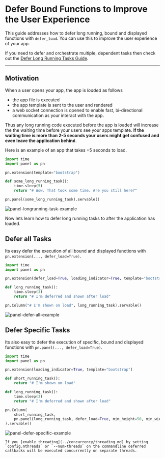 # Defer Bound Functions to Improve the User Experience

This guide addresses how to defer long running, bound and displayed functions with `defer_load`. You can use this to improve the user experience of your app.

If you need to defer and orchestrate multiple, dependent tasks then check out the [Defer Long Running Tasks Guide](load.md).

---

## Motivation

When a user opens your app, the app is *loaded* as follows

- the app file is executed
- the app template is sent to the user and rendered
- a web socket connection is opened to enable fast, bi-directional communication as your interact with the app.

Thus any long running code executed before the app is loaded will increase the the waiting time before your users see your apps template. **If the waiting time is more than 2-5 seconds your users might get confused and even leave the application behind**.

Here is an example of an app that takes +5 seconds to load.

```python
import time
import panel as pn

pn.extension(template="bootstrap")

def some_long_running_task():
    time.sleep(5)
    return "# Wow. That took some time. Are you still here?"

pn.panel(some_long_running_task).servable()
```

![panel-longrunning-task-example](https://assets.holoviz.org/panel/gifs/long_running_task.gif)

Now lets learn how to defer long running tasks to after the application has loaded.

## Defer all Tasks

Its easy defer the execution of all bound and displayed functions with `pn.extension(..., defer_load=True)`.

```python
import time
import panel as pn

pn.extension(defer_load=True, loading_indicator=True, template="bootstrap")

def long_running_task():
    time.sleep(3)
    return "# I'm deferred and shown after load"

pn.Column("# I'm shown on load", long_running_task).servable()
```

![panel-defer-all-example](https://assets.holoviz.org/panel/gifs/defer_all_tasks.gif)

## Defer Specific Tasks

Its also easy to defer the execution of specific, bound and displayed functions with `pn.panel(..., defer_load=True)`.

```python
import time
import panel as pn

pn.extension(loading_indicator=True, template="bootstrap")

def short_running_task():
    return "# I'm shown on load"

def long_running_task():
    time.sleep(3)
    return "# I'm deferred and shown after load"

pn.Column(
    short_running_task,
    pn.panel(long_running_task, defer_load=True, min_height=50, min_width=200),
).servable()
```

![panel-defer-specific-example](https://assets.holoviz.org/panel/gifs/defer_specific_task.gif)

```{note}
If you [enable threading](../concurrency/threading.md) by setting `config.nthreads` or `--num-threads` on the commandline deferred callbacks will be executed concurrently on separate threads.
```
